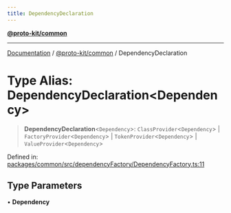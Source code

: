 ```yaml
---
title: DependencyDeclaration
---
```


[**@proto-kit/common**](../README.md)

***

[Documentation](../../../README.md) / [@proto-kit/common](../README.md) / DependencyDeclaration

# Type Alias: DependencyDeclaration\<Dependency\>

> **DependencyDeclaration**\<`Dependency`\>: `ClassProvider`\<`Dependency`\> \| `FactoryProvider`\<`Dependency`\> \| `TokenProvider`\<`Dependency`\> \| `ValueProvider`\<`Dependency`\>

Defined in: [packages/common/src/dependencyFactory/DependencyFactory.ts:11](https://github.com/proto-kit/framework/blob/4d6b3b6da51b3edee0fbf25ce72c1f59ec61e891/packages/common/src/dependencyFactory/DependencyFactory.ts#L11)

## Type Parameters

• **Dependency**
